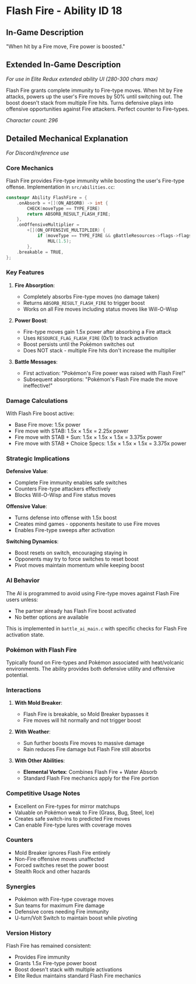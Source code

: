 # Flash Fire - Ability ID 18

## In-Game Description
"When hit by a Fire move, Fire power is boosted."

## Extended In-Game Description
*For use in Elite Redux extended ability UI (280-300 chars max)*

Flash Fire grants complete immunity to Fire-type moves. When hit by Fire attacks, powers up the user's Fire moves by 50% until switching out. The boost doesn't stack from multiple Fire hits. Turns defensive plays into offensive opportunities against Fire attackers. Perfect counter to Fire-types.

*Character count: 296*

## Detailed Mechanical Explanation
*For Discord/reference use*

### Core Mechanics
Flash Fire provides Fire-type immunity while boosting the user's Fire-type offense. Implementation in `src/abilities.cc`:

```cpp
constexpr Ability FlashFire = {
    .onAbsorb = +[](ON_ABSORB) -> int {
        CHECK(moveType == TYPE_FIRE)
        return ABSORB_RESULT_FLASH_FIRE;
    },
    .onOffensiveMultiplier =
        +[](ON_OFFENSIVE_MULTIPLIER) {
            if (moveType == TYPE_FIRE && gBattleResources->flags->flags[battler] & RESOURCE_FLAG_FLASH_FIRE) 
                MUL(1.5);
        },
    .breakable = TRUE,
};
```

### Key Features

1. **Fire Absorption**:
   - Completely absorbs Fire-type moves (no damage taken)
   - Returns `ABSORB_RESULT_FLASH_FIRE` to trigger boost
   - Works on all Fire moves including status moves like Will-O-Wisp

2. **Power Boost**:
   - Fire-type moves gain 1.5x power after absorbing a Fire attack
   - Uses `RESOURCE_FLAG_FLASH_FIRE` (0x1) to track activation
   - Boost persists until the Pokémon switches out
   - Does NOT stack - multiple Fire hits don't increase the multiplier

3. **Battle Messages**:
   - First activation: "Pokémon's Fire power was raised with Flash Fire!"
   - Subsequent absorptions: "Pokémon's Flash Fire made the move ineffective!"

### Damage Calculations
With Flash Fire boost active:
- Base Fire move: 1.5x power
- Fire move with STAB: 1.5x × 1.5x = 2.25x power
- Fire move with STAB + Sun: 1.5x × 1.5x × 1.5x = 3.375x power
- Fire move with STAB + Choice Specs: 1.5x × 1.5x × 1.5x = 3.375x power

### Strategic Implications

**Defensive Value**:
- Complete Fire immunity enables safe switches
- Counters Fire-type attackers effectively  
- Blocks Will-O-Wisp and Fire status moves

**Offensive Value**:
- Turns defense into offense with 1.5x boost
- Creates mind games - opponents hesitate to use Fire moves
- Enables Fire-type sweeps after activation

**Switching Dynamics**:
- Boost resets on switch, encouraging staying in
- Opponents may try to force switches to reset boost
- Pivot moves maintain momentum while keeping boost

### AI Behavior
The AI is programmed to avoid using Fire-type moves against Flash Fire users unless:
- The partner already has Flash Fire boost activated
- No better options are available

This is implemented in `battle_ai_main.c` with specific checks for Flash Fire activation state.

### Pokémon with Flash Fire
Typically found on Fire-types and Pokémon associated with heat/volcanic environments. The ability provides both defensive utility and offensive potential.

### Interactions

1. **With Mold Breaker**:
   - Flash Fire is breakable, so Mold Breaker bypasses it
   - Fire moves will hit normally and not trigger boost

2. **With Weather**:
   - Sun further boosts Fire moves to massive damage
   - Rain reduces Fire damage but Flash Fire still absorbs

3. **With Other Abilities**:
   - **Elemental Vortex**: Combines Flash Fire + Water Absorb
   - Standard Flash Fire mechanics apply for the Fire portion

### Competitive Usage Notes
- Excellent on Fire-types for mirror matchups
- Valuable on Pokémon weak to Fire (Grass, Bug, Steel, Ice)
- Creates safe switch-ins to predicted Fire moves
- Can enable Fire-type lures with coverage moves

### Counters
- Mold Breaker ignores Flash Fire entirely
- Non-Fire offensive moves unaffected
- Forced switches reset the power boost
- Stealth Rock and other hazards

### Synergies
- Pokémon with Fire-type coverage moves
- Sun teams for maximum Fire damage
- Defensive cores needing Fire immunity
- U-turn/Volt Switch to maintain boost while pivoting

### Version History
Flash Fire has remained consistent:
- Provides Fire immunity
- Grants 1.5x Fire-type power boost
- Boost doesn't stack with multiple activations
- Elite Redux maintains standard Flash Fire mechanics